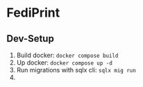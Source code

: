 # FediPrint


## Dev-Setup
1. Build docker: `docker compose build`
2. Up docker: `docker compose up -d`
3. Run migrations with sqlx cli: `sqlx mig run`
4. 